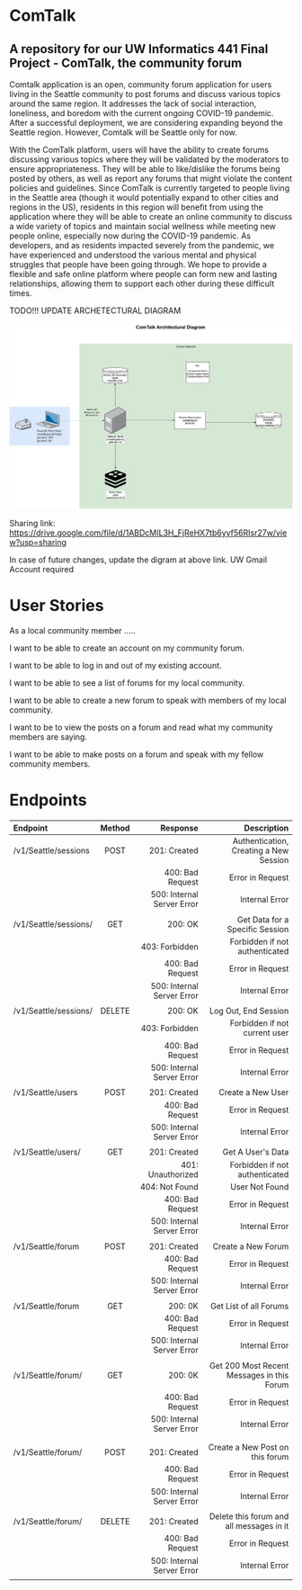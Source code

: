 # ComTalk
## A repository for our UW Informatics 441 Final Project - ComTalk, the community forum

Comtalk application is an open, community forum application for users living in the Seattle community to post forums and discuss various topics around the same region. It addresses the lack of social interaction, loneliness, and boredom with the current ongoing COVID-19 pandemic. After a successful deployment, we are considering expanding beyond the Seattle region. However, Comtalk will be Seattle only for now.

With the ComTalk platform, users will have the ability to create forums discussing various topics where they will be validated by the moderators to ensure appropriateness. They will be able to like/dislike the forums being posted by others, as well as report any forums that might violate the content policies and guidelines. Since ComTalk is currently targeted to people living in the Seattle area (though it would potentially expand to other cities and regions in the US), residents in this region will benefit from using the application where they will be able to create an online community to discuss a wide variety of topics and maintain social wellness while meeting new people online, especially now during the COVID-19 pandemic. As developers, and as residents impacted severely from the pandemic, we have experienced and understood the various mental and physical struggles that people have been going through. We hope to provide a flexible and safe online platform where people can form new and lasting relationships, allowing them to support each other during these difficult times. 


TODO!!! UPDATE ARCHETECTURAL DIAGRAM 

![ComTalk Architectural Diagram](architectural_diagram.png "Current as of 12.14.20") 

Sharing link: https://drive.google.com/file/d/1ABDcMIL3H_FjReHX7tb6yyf56RIsr27w/view?usp=sharing

In case of future changes, update the digram at above link. UW Gmail Account required


# User Stories

As a local community member .....

I want to be able to create an account on my community forum.

I want to be able to log in and out of my existing account. 

I want to be able to see a list of forums for my local community.

I want to be able to create a new forum to speak with members of my local community.

I want to be to view the posts on a forum and read what my community members are saying.

I want to be able to make posts on a forum and speak with my fellow community members. 

# Endpoints

 Endpoint       | Method  | Response    |  Description |
| :------------- | :----------: | -----------: | -----------: |
|  /v1/Seattle/sessions | POST   | 201: Created    | Authentication, Creating a New Session |
|       |       |  400: Bad Request                 | Error in Request  |
|       |       | 500: Internal Server Error        | Internal Error |
|       |       |                                    |  |
|  /v1/Seattle/sessions/ | GET   | 200: OK   | Get Data for a Specific Session |
|       |       |  403: Forbidden                | Forbidden if not authenticated  |
|       |       |  400: Bad Request                 | Error in Request  |
|       |       | 500: Internal Server Error        | Internal Error |
|       |       |                                    |  |
|  /v1/Seattle/sessions/ | DELETE   | 200: OK   | Log Out, End Session |
|       |       |  403: Forbidden                | Forbidden if not current user  |
|       |       |  400: Bad Request                 | Error in Request  |
|       |       | 500: Internal Server Error        | Internal Error |
|       |       |                                    |  |
|  /v1/Seattle/users | POST   | 201: Created   | Create a New User |
|       |       |  400: Bad Request                 | Error in Request  |
|       |       | 500: Internal Server Error        | Internal Error |
|       |       |                                    |  |
|  /v1/Seattle/users/ | GET   | 201: Created   | Get A User's Data |
|       |       |  401: Unauthorized                | Forbidden if not authenticated |
|       |       |  404: Not Found                | User Not Found |
|       |       |  400: Bad Request                 | Error in Request  |
|       |       | 500: Internal Server Error        | Internal Error |
|       |       |                                    |  |
|  /v1/Seattle/forum | POST   | 201: Created   | Create a New Forum |
|       |       |  400: Bad Request                 | Error in Request  |
|       |       | 500: Internal Server Error        | Internal Error |
|       |       |                                    |  |
|  /v1/Seattle/forum | GET   | 200: 0K   | Get List of all Forums |
|       |       |  400: Bad Request                 | Error in Request  |
|       |       | 500: Internal Server Error        | Internal Error |
|       |       |                                    |  |
|  /v1/Seattle/forum/ | GET   | 200: 0K   | Get 200 Most Recent Messages in this Forum |
|       |       |  400: Bad Request                 | Error in Request  |
|       |       | 500: Internal Server Error        | Internal Error |
|       |       |                                    |  |
|       |       |                                    |  |
|  /v1/Seattle/forum/ | POST   | 201: Created   | Create a New Post on this forum |
|       |       |  400: Bad Request                 | Error in Request  |
|       |       | 500: Internal Server Error        | Internal Error |
|       |       |                                    |  |
|  /v1/Seattle/forum/ | DELETE   | 201: Created   | Delete this forum and all messages in it|
|       |       |  400: Bad Request                 | Error in Request  |
|       |       | 500: Internal Server Error        | Internal Error |
|       |       |                                    |  |

